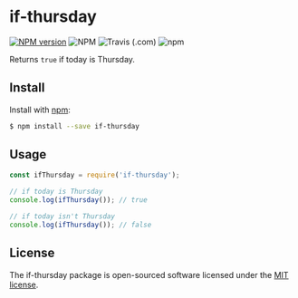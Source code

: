 # if-thursday

[![NPM version](https://img.shields.io/npm/v/if-thursday.svg?style=flat)](https://www.npmjs.com/package/if-thursday)
![NPM](https://img.shields.io/npm/l/if-thursday)
![Travis (.com)](https://img.shields.io/travis/com/vanodevium/if-thursday)
![npm](https://img.shields.io/npm/dw/if-thursday)

Returns `true` if today is Thursday.

## Install

Install with [npm](https://www.npmjs.com/):

```sh
$ npm install --save if-thursday
```

## Usage

```js
const ifThursday = require('if-thursday');

// if today is Thursday
console.log(ifThursday()); // true

// if today isn't Thursday
console.log(ifThursday()); // false
```

## License

The if-thursday package is open-sourced software licensed under the [MIT license](https://opensource.org/licenses/MIT).
